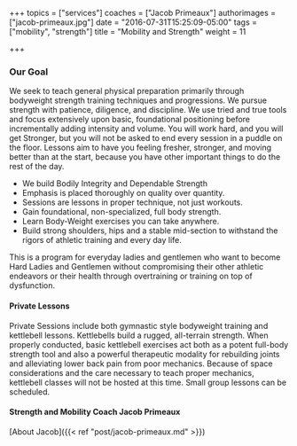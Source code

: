 +++
topics = ["services"]
coaches = ["Jacob Primeaux"]
authorimages = ["jacob-primeaux.jpg"]
date = "2016-07-31T15:25:09-05:00"
tags = ["mobility", "strength"]
title = "Mobility and Strength"
weight = 11

+++

### Our Goal

We seek to teach general physical preparation primarily through bodyweight strength training techniques and progressions. We pursue strength with patience, diligence, and discipline. We use tried and true tools and focus extensively upon basic, foundational positioning before incrementally adding intensity and volume. You will work hard, and you will get Stronger, but you will not be asked to end every session in a puddle on the floor. Lessons aim to have you feeling fresher, stronger, and moving better than at the start, because you have other important things to do the rest of the day.

- We build Bodily Integrity and Dependable Strength
- Emphasis is placed thoroughly on quality over quantity.
- Sessions are lessons in proper technique, not just workouts.
- Gain foundational, non-specialized, full body strength.
- Learn Body-Weight exercises you can take anywhere.
- Build strong shoulders, hips and a stable mid-section to withstand the rigors of athletic training and every day life.

This is a program for everyday ladies and gentlemen who want to become Hard Ladies and Gentlemen without compromising their other athletic endeavors or their health through overtraining or training on top of dysfunction.

#### Private Lessons

Private Sessions include both gymnastic style bodyweight training and kettlebell lessons. Kettlebells build a rugged, all-terrain strength. When properly conducted, basic kettlebell exercises act both as a potent full-body strength tool and also a powerful therapeutic modality for rebuilding joints and alleviating lower back pain from poor mechanics. Because of space considerations and the care necessary to teach proper mechanics, kettlebell classes will not be hosted at this time. Small group lessons can be scheduled.

#### Strength and Mobility Coach Jacob Primeaux

[About Jacob]({{< ref "post/jacob-primeaux.md" >}})
